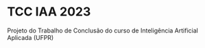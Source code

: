 # TCC IAA 2023
Projeto do Trabalho de Conclusão do curso de Inteligência Artificial Aplicada (UFPR)

